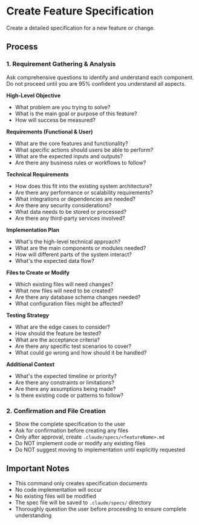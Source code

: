 # Create Feature Specification

Create a detailed specification for a new feature or change.

## Process

### 1. Requirement Gathering & Analysis
Ask comprehensive questions to identify and understand each component. Do not proceed until you are 95% confident you understand all aspects.

**High-Level Objective**
- What problem are you trying to solve?
- What is the main goal or purpose of this feature?
- How will success be measured?

**Requirements (Functional & User)**
- What are the core features and functionality?
- What specific actions should users be able to perform?
- What are the expected inputs and outputs?
- Are there any business rules or workflows to follow?

**Technical Requirements**
- How does this fit into the existing system architecture?
- Are there any performance or scalability requirements?
- What integrations or dependencies are needed?
- Are there any security considerations?
- What data needs to be stored or processed?
- Are there any third-party services involved?

**Implementation Plan**
- What's the high-level technical approach?
- What are the main components or modules needed?
- How will different parts of the system interact?
- What's the expected data flow?

**Files to Create or Modify**
- Which existing files will need changes?
- What new files will need to be created?
- Are there any database schema changes needed?
- What configuration files might be affected?

**Testing Strategy**
- What are the edge cases to consider?
- How should the feature be tested?
- What are the acceptance criteria?
- Are there any specific test scenarios to cover?
- What could go wrong and how should it be handled?

**Additional Context**
- What's the expected timeline or priority?
- Are there any constraints or limitations?
- Are there any assumptions being made?
- Is there existing code or patterns to follow?

### 2. Confirmation and File Creation
- Show the complete specification to the user
- Ask for confirmation before creating any files
- Only after approval, create `.claude/specs/<featureName>.md`
- Do NOT implement code or modify any existing files
- Do NOT suggest moving to implementation until explicitly requested

## Important Notes
- This command only creates specification documents
- No code implementation will occur
- No existing files will be modified
- The spec file will be saved to `.claude/specs/` directory
- Thoroughly question the user before proceeding to ensure complete understanding